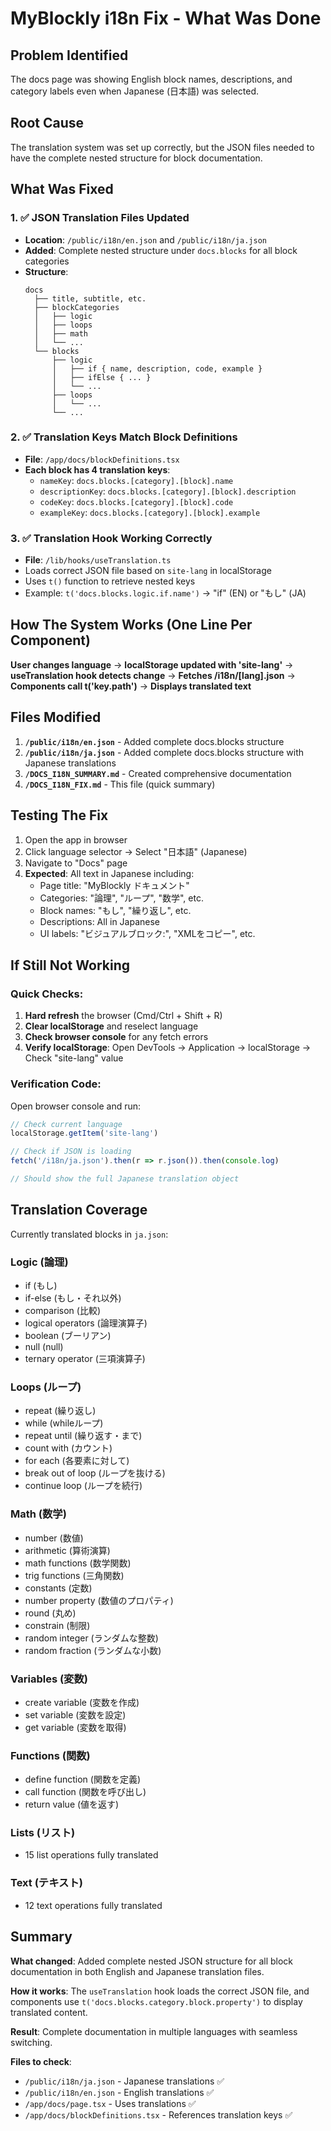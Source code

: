 # MyBlockly i18n Fix - What Was Done

## Problem Identified
The docs page was showing English block names, descriptions, and category labels even when Japanese (日本語) was selected.

## Root Cause
The translation system was set up correctly, but the JSON files needed to have the complete nested structure for block documentation.

## What Was Fixed

### 1. ✅ JSON Translation Files Updated
- **Location**: `/public/i18n/en.json` and `/public/i18n/ja.json`
- **Added**: Complete nested structure under `docs.blocks` for all block categories
- **Structure**:
  ```
  docs
    ├── title, subtitle, etc.
    ├── blockCategories
    │   ├── logic
    │   ├── loops
    │   ├── math
    │   └── ...
    └── blocks
        ├── logic
        │   ├── if { name, description, code, example }
        │   ├── ifElse { ... }
        │   └── ...
        ├── loops
        │   └── ...
        └── ...
  ```

### 2. ✅ Translation Keys Match Block Definitions
- **File**: `/app/docs/blockDefinitions.tsx`
- **Each block has 4 translation keys**:
  - `nameKey`: `docs.blocks.[category].[block].name`
  - `descriptionKey`: `docs.blocks.[category].[block].description`
  - `codeKey`: `docs.blocks.[category].[block].code`
  - `exampleKey`: `docs.blocks.[category].[block].example`

### 3. ✅ Translation Hook Working Correctly
- **File**: `/lib/hooks/useTranslation.ts`
- Loads correct JSON file based on `site-lang` in localStorage
- Uses `t()` function to retrieve nested keys
- Example: `t('docs.blocks.logic.if.name')` → "if" (EN) or "もし" (JA)

## How The System Works (One Line Per Component)

**User changes language** → **localStorage updated with 'site-lang'** → **useTranslation hook detects change** → **Fetches /i18n/[lang].json** → **Components call t('key.path')** → **Displays translated text**

## Files Modified

1. **`/public/i18n/en.json`** - Added complete docs.blocks structure
2. **`/public/i18n/ja.json`** - Added complete docs.blocks structure with Japanese translations
3. **`/DOCS_I18N_SUMMARY.md`** - Created comprehensive documentation
4. **`/DOCS_I18N_FIX.md`** - This file (quick summary)

## Testing The Fix

1. Open the app in browser
2. Click language selector → Select "日本語" (Japanese)
3. Navigate to "Docs" page
4. **Expected**: All text in Japanese including:
   - Page title: "MyBlockly ドキュメント"
   - Categories: "論理", "ループ", "数学", etc.
   - Block names: "もし", "繰り返し", etc.
   - Descriptions: All in Japanese
   - UI labels: "ビジュアルブロック:", "XMLをコピー", etc.

## If Still Not Working

### Quick Checks:
1. **Hard refresh** the browser (Cmd/Ctrl + Shift + R)
2. **Clear localStorage** and reselect language
3. **Check browser console** for any fetch errors
4. **Verify localStorage**: Open DevTools → Application → localStorage → Check "site-lang" value

### Verification Code:
Open browser console and run:
```javascript
// Check current language
localStorage.getItem('site-lang')

// Check if JSON is loading
fetch('/i18n/ja.json').then(r => r.json()).then(console.log)

// Should show the full Japanese translation object
```

## Translation Coverage

Currently translated blocks in `ja.json`:

### Logic (論理)
- if (もし)
- if-else (もし・それ以外)
- comparison (比較)
- logical operators (論理演算子)
- boolean (ブーリアン)
- null (null)
- ternary operator (三項演算子)

### Loops (ループ)
- repeat (繰り返し)
- while (whileループ)
- repeat until (繰り返す・まで)
- count with (カウント)
- for each (各要素に対して)
- break out of loop (ループを抜ける)
- continue loop (ループを続行)

### Math (数学)
- number (数値)
- arithmetic (算術演算)
- math functions (数学関数)
- trig functions (三角関数)
- constants (定数)
- number property (数値のプロパティ)
- round (丸め)
- constrain (制限)
- random integer (ランダムな整数)
- random fraction (ランダムな小数)

### Variables (変数)
- create variable (変数を作成)
- set variable (変数を設定)
- get variable (変数を取得)

### Functions (関数)
- define function (関数を定義)
- call function (関数を呼び出し)
- return value (値を返す)

### Lists (リスト)
- 15 list operations fully translated

### Text (テキスト)
- 12 text operations fully translated

## Summary

**What changed**: Added complete nested JSON structure for all block documentation in both English and Japanese translation files.

**How it works**: The `useTranslation` hook loads the correct JSON file, and components use `t('docs.blocks.category.block.property')` to display translated content.

**Result**: Complete documentation in multiple languages with seamless switching.

**Files to check**:
- `/public/i18n/ja.json` - Japanese translations ✅
- `/public/i18n/en.json` - English translations ✅
- `/app/docs/page.tsx` - Uses translations ✅
- `/app/docs/blockDefinitions.tsx` - References translation keys ✅
